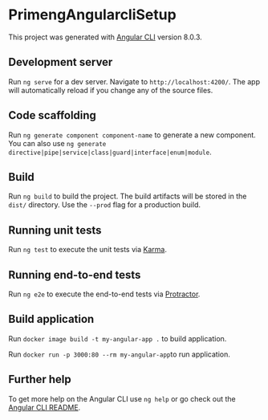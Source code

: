 # PrimengAngularcliSetup

This project was generated with [Angular CLI](https://github.com/angular/angular-cli) version 8.0.3.

## Development server

Run `ng serve` for a dev server. Navigate to `http://localhost:4200/`. The app will automatically reload if you change any of the source files.

## Code scaffolding

Run `ng generate component component-name` to generate a new component. You can also use `ng generate directive|pipe|service|class|guard|interface|enum|module`.

## Build

Run `ng build` to build the project. The build artifacts will be stored in the `dist/` directory. Use the `--prod` flag for a production build.

## Running unit tests

Run `ng test` to execute the unit tests via [Karma](https://karma-runner.github.io).

## Running end-to-end tests

Run `ng e2e` to execute the end-to-end tests via [Protractor](http://www.protractortest.org/).

## Build application

Run `docker image build -t my-angular-app .` to build application.

Run `docker run -p 3000:80 --rm my-angular-app`to run application.




## Further help

To get more help on the Angular CLI use `ng help` or go check out the [Angular CLI README](https://github.com/angular/angular-cli/blob/master/README.md).
